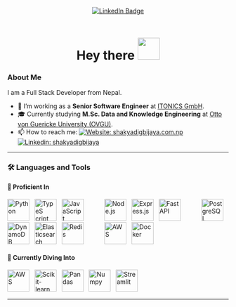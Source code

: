 <!-- 
<p align="center"><img src="https://media.giphy.com/media/M9gbBd9nbDrOTu1Mqx/giphy.gif" width="100"/></p> -->
<p align="center">
<a href="https://www.linkedin.com/in/shakyadigbijaya"><img src="https://img.shields.io/badge/LinkedIn-blue?style=for-the-badge&logo=linkedin&logoColor=white" alt="LinkedIn Badge"></a>
</p>
<!-- <p align="center">
<a href="https://www.buymeacoffee.com/zed0" target="_blank"><img src="https://cdn.buymeacoffee.com/buttons/default-orange.png" alt="Buy Me A Coffee" height="41" width="174"></a>
</p> -->
<p align="center">
<img src="https://komarev.com/ghpvc/?username=dr-shakya&style=flat-square&color=brightgreen" alt="">
</p>

<h1 align="center">Hey there <img src="https://media.giphy.com/media/hvRJCLFzcasrR4ia7z/giphy.gif" width="50"></h1>

<!-- <p align="center"><img src="https://media.giphy.com/media/dWesBcTLavkZuG35MI/giphy.gif" width="600" height="300"/></p> -->

### About Me

I am a Full Stack Developer from Nepal.

- 💼 I’m working as a **Senior Software Engineer** at [ITONICS GmbH][Company].
- 🎓 Currently studying **M.Sc. Data and Knowledge Engineering** at [Otto von Guericke University (OVGU)](https://www.ovgu.de/).
- 📫 How to reach me: [![Website: shakyadigbijaya.com.np][Badge: Website]][Website] [![Linkedin: shakyadigbijaya][Badge: Linkedin]][Linkedin]

---

### 🛠 Languages and Tools

#### 🚀 Proficient In

<p>
<img src="https://cdn.jsdelivr.net/gh/devicons/devicon@latest/icons/python/python-original-wordmark.svg" title="Python" alt="Python" width="50" height="50"/>
&nbsp;
<img src="https://cdn.jsdelivr.net/gh/devicons/devicon@latest/icons/typescript/typescript-original.svg" title="TypeScript" alt="TypeS cript" width="50" height="50"/>
&nbsp;
<img src="https://cdn.jsdelivr.net/gh/devicons/devicon@latest/icons/javascript/javascript-original.svg" title="JavaScript" alt="JavaScript" width="50" height="50"/>
&nbsp;&nbsp;&nbsp;&nbsp;&nbsp;&nbsp;&nbsp;&nbsp;&nbsp;&nbsp;
<img src="https://cdn.jsdelivr.net/gh/devicons/devicon@latest/icons/nodejs/nodejs-original-wordmark.svg" title="Node.js" alt="Node.js" width="50" height="50"/>
&nbsp;
<img src="https://icongr.am/devicon/express-original-wordmark.svg?size=128&color=5e5c64" title="Express.js" alt="Express.js" width="50" height="50"/>
&nbsp;
<img src="https://cdn.jsdelivr.net/gh/devicons/devicon@latest/icons/fastapi/fastapi-original-wordmark.svg" title="FastAPI" alt="FastAPI" width="50" height="50"/>
&nbsp;&nbsp;&nbsp;&nbsp;&nbsp;&nbsp;&nbsp;&nbsp;&nbsp;&nbsp;
<img src="https://cdn.jsdelivr.net/gh/devicons/devicon@latest/icons/postgresql/postgresql-original-wordmark.svg" title="PostgreSQL" alt="PostgreSQL" width="50" height="50"/>
&nbsp;
<img src="https://cdn.jsdelivr.net/gh/devicons/devicon@latest/icons/dynamodb/dynamodb-original.svg" title="DynamoDB" alt="DynamoDB " width="50" height="50"/>
&nbsp;
<img src="https://cdn.jsdelivr.net/gh/devicons/devicon@latest/icons/elasticsearch/elasticsearch-plain-wordmark.svg"  title="Elasticsearch" alt="Elasticsearch" width="50" height="50"/>
&nbsp;
<img src="https://cdn.jsdelivr.net/gh/devicons/devicon@latest/icons/redis/redis-original-wordmark.svg" title="Redis" alt="Redis" width="50" height="50"/>
&nbsp;&nbsp;&nbsp;&nbsp;&nbsp;&nbsp;&nbsp;&nbsp;&nbsp;&nbsp;
<img src="https://cdn.jsdelivr.net/gh/devicons/devicon@latest/icons/amazonwebservices/amazonwebservices-plain-wordmark.svg" title="AWS" alt="AWS" width="50" height="50"/>
&nbsp;
<img src="https://cdn.jsdelivr.net/gh/devicons/devicon@latest/icons/docker/docker-original-wordmark.svg" title="Docker"  alt="Docker" width="50" height="50"/>
</p>

#### 🌱 Currently Diving Into

<p>
<img src="https://cdn.jsdelivr.net/gh/devicons/devicon@latest/icons/pytorch/pytorch-plain-wordmark.svg" title="AWS" alt="AWS" width="50" height="50"/>
&nbsp;
<img src="https://cdn.jsdelivr.net/gh/devicons/devicon@latest/icons/scikitlearn/scikitlearn-original.svg" title="Scikit-learn"  alt="Scikit-learn" width="50" height="50"/>
&nbsp;
<img src="https://cdn.jsdelivr.net/gh/devicons/devicon@latest/icons/pandas/pandas-original-wordmark.svg" title="Pandas"  alt="Pandas" width="50" height="50"/>
&nbsp;
<img src="https://cdn.jsdelivr.net/gh/devicons/devicon@latest/icons/numpy/numpy-original-wordmark.svg" title="Numpy"  alt="Numpy" width="50" height="50"/>
&nbsp;
<img src="https://cdn.jsdelivr.net/gh/devicons/devicon@latest/icons/streamlit/streamlit-original-wordmark.svg" title="Streamlit"  alt="Streamlit" width="50" height="50"/>
</p>

---

<!-- ### 🔥 &nbsp; GitHub Stats -->

<!-- <a href="https://github.com/dr-shakya/github-readme-stats">
  <img height=200 align="center" src="https://github-readme-stats.vercel.app/api?username=dr-shakya" />
</a>
<a href="https://github.com/dr-shakya/convoychat">
  <img height=200 align="center" src="https://github-readme-stats.vercel.app/api/top-langs?username=dr-shakya&layout=compact&langs_count=8&card_width=320" />
</a> -->
<!-- [![GitHub Streak](https://nirzak-streak-stats.vercel.app?user=dr-shakya&theme=dark&mode=weekly)](https://git.io/streak-stats) -->

<!-- Badges -->
[Badge: Website]: https://img.shields.io/badge/-shakyadigbijaya.com.np-C71F37?style=flat-square
[Badge: Linkedin]: https://img.shields.io/badge/-shakyadigbijaya-0077B5?style=flat-square&logo=Linkedin&logoColor=white

<!-- Social Links -->
[Website]: https://www.shakyadigbijaya.com.np/
[Linkedin]: https://linkedin.com/in/shakyadigbijaya/
[Company]: https://www.itonics-innovation.com/

<!--
**dr-shakya/dr-shakya** is a ✨ _special_ ✨ repository because its `README.md` (this file) appears on your GitHub profile.

Here are some ideas to get you started:

- 🔭 I’m currently working on ...
- 🌱 I’m currently learning ...
- 👯 I’m looking to collaborate on ...
- 🤔 I’m looking for help with ...
- 💬 Ask me about ...
- 📫 How to reach me: ...
- 😄 Pronouns: ...  
- ⚡ Fun fact: ...
-->
